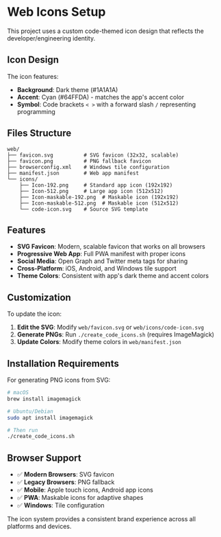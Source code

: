 # Web Icons Setup

This project uses a custom code-themed icon design that reflects the developer/engineering identity.

## Icon Design

The icon features:
- **Background**: Dark theme (#1A1A1A) 
- **Accent**: Cyan (#64FFDA) - matches the app's accent color
- **Symbol**: Code brackets `< >` with a forward slash `/` representing programming

## Files Structure

```
web/
├── favicon.svg          # SVG favicon (32x32, scalable)
├── favicon.png          # PNG fallback favicon
├── browserconfig.xml    # Windows tile configuration
├── manifest.json        # Web app manifest
└── icons/
    ├── Icon-192.png     # Standard app icon (192x192)
    ├── Icon-512.png     # Large app icon (512x512)
    ├── Icon-maskable-192.png  # Maskable icon (192x192)
    ├── Icon-maskable-512.png  # Maskable icon (512x512)
    └── code-icon.svg    # Source SVG template
```

## Features

- **SVG Favicon**: Modern, scalable favicon that works on all browsers
- **Progressive Web App**: Full PWA manifest with proper icons
- **Social Media**: Open Graph and Twitter meta tags for sharing
- **Cross-Platform**: iOS, Android, and Windows tile support
- **Theme Colors**: Consistent with app's dark theme and accent colors

## Customization

To update the icon:

1. **Edit the SVG**: Modify `web/favicon.svg` or `web/icons/code-icon.svg`
2. **Generate PNGs**: Run `./create_code_icons.sh` (requires ImageMagick)
3. **Update Colors**: Modify theme colors in `web/manifest.json`

## Installation Requirements

For generating PNG icons from SVG:

```bash
# macOS
brew install imagemagick

# Ubuntu/Debian
sudo apt install imagemagick

# Then run
./create_code_icons.sh
```

## Browser Support

- ✅ **Modern Browsers**: SVG favicon
- ✅ **Legacy Browsers**: PNG fallback
- ✅ **Mobile**: Apple touch icons, Android app icons
- ✅ **PWA**: Maskable icons for adaptive shapes
- ✅ **Windows**: Tile configuration

The icon system provides a consistent brand experience across all platforms and devices.
